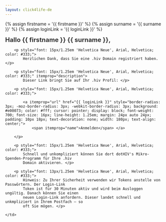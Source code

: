 ```yaml
---
layout: click4life-de
---
```


{% assign firstname = '{{ firstname }}' %}
{% assign surname = '{{ surname }}' %}
{% assign loginLink = '{{ loginLink }}' %}

<tr width="100%" itemscope itemtype="http://schema.org/EmailMessage">
    <td valign="top" align="left" style="background:#fff; padding: 40px;" itemprop="action" itemscope itemtype="http://schema.org/ViewAction">
        <h1 style="font-size: 20px; margin: 0; color: #333;">
            Hallo {{ firstname }} {{ surname }}, </h1>

        <p style="font: 15px/1.25em 'Helvetica Neue', Arial, Helvetica; color: #333;">
            Herzlichen Dank, dass Sie eine .hiv Domain registriert haben. </p>

        <p style="font: 15px/1.25em 'Helvetica Neue', Arial, Helvetica; color: #333;" itemprop="description">
            Dieser Link bringt Sie auf Ihr .hiv Profil: </p>

        <p style="font: 15px/1.25em 'Helvetica Neue', Arial, Helvetica; color: #333;">

            <a itemprop="url" href="{{ loginLink }}" style="border-radius: 3px; -moz-border-radius: 3px; -webkit-border-radius: 3px; background: #e00073; color: #fff; cursor: pointer; display: block; font-weight: 700; font-size: 16px; line-height: 1.25em; margin: 24px auto 24px; padding: 10px 18px; text-decoration: none; width: 180px; text-align: center;">
                <span itemprop="name">Anmelden</span> </a>

        </p>

        <p style="font: 15px/1.25em 'Helvetica Neue', Arial, Helvetica; color: #333;">
            Schnell und unkompliziert können Sie dort dotHIV's Mikro-Spenden-Programm für Ihre .hiv
            Domain aktivieren. </p>

        <p style="font: 13px/1.25em 'Helvetica Neue', Arial, Helvetica; color: #333;">
            Hinweis: Zu Ihrer Sicherheit verwenden wir Tokens anstelle von Passwörtern. Der Login-Link
            Token ist für 30 Minuten aktiv und wird beim Ausloggen ungültig. Danach können Sie einen
            neuen Login-Link anfordern. Dieser landet schnell und unkmpliziert in Ihrem Postfach – so
            oft Sie mögen. </p>

    </td>
</tr>
